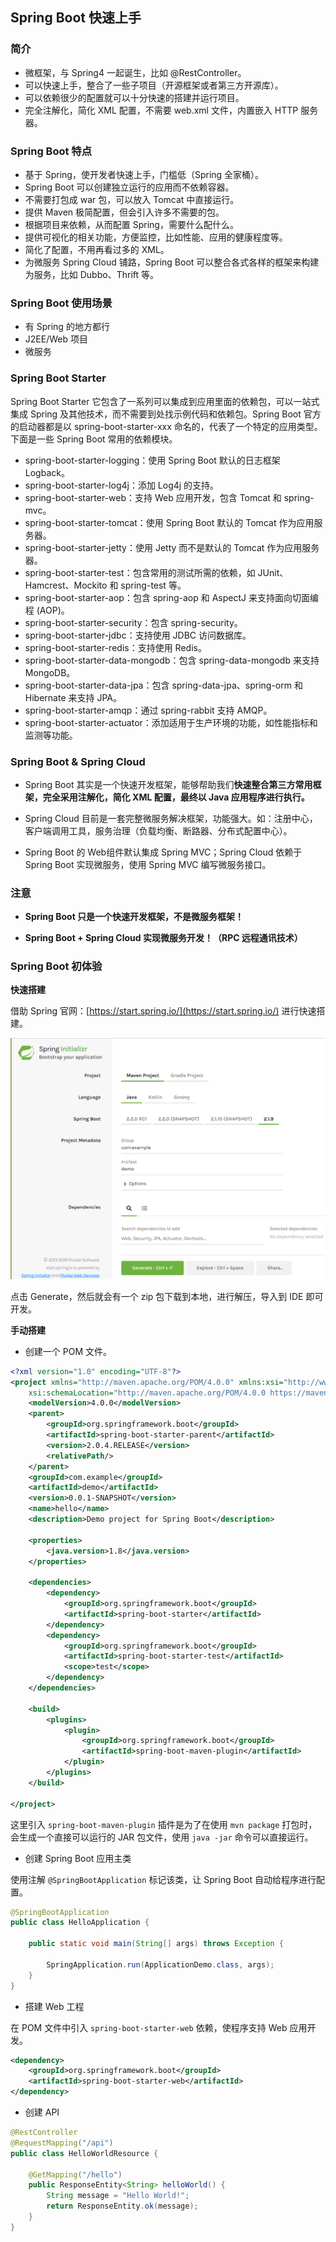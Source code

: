 ## Spring Boot 快速上手

### 简介

- 微框架，与 Spring4 一起诞生，比如 @RestController。
- 可以快速上手，整合了一些子项目（开源框架或者第三方开源库）。
- 可以依赖很少的配置就可以十分快速的搭建并运行项目。
- 完全注解化，简化 XML 配置，不需要 web.xml 文件，内置嵌入 HTTP 服务器。

### Spring Boot 特点

- 基于 Spring，使开发者快速上手，门槛低（Spring 全家桶）。
- Spring Boot 可以创建独立运行的应用而不依赖容器。
- 不需要打包成 war 包，可以放入 Tomcat 中直接运行。
- 提供 Maven 极简配置，但会引入许多不需要的包。
- 根据项目来依赖，从而配置 Spring，需要什么配什么。
- 提供可视化的相关功能，方便监控，比如性能、应用的健康程度等。
- 简化了配置，不用再看过多的 XML。
- 为微服务 Spring Cloud 铺路，Spring Boot 可以整合各式各样的框架来构建为服务，比如 Dubbo、Thrift 等。

### Spring Boot 使用场景

- 有 Spring 的地方都行
- J2EE/Web 项目
- 微服务

### Spring Boot Starter

Spring Boot Starter 它包含了一系列可以集成到应用里面的依赖包，可以一站式集成 Spring 及其他技术，而不需要到处找示例代码和依赖包。Spring Boot 官方的启动器都是以 spring-boot-starter-xxx 命名的，代表了一个特定的应用类型。下面是一些 Spring Boot 常用的依赖模块。

- spring-boot-starter-logging：使用 Spring Boot 默认的日志框架 Logback。
- spring-boot-starter-log4j：添加 Log4j 的支持。
- spring-boot-starter-web：支持 Web 应用开发，包含 Tomcat 和 spring-mvc。
- spring-boot-starter-tomcat：使用 Spring Boot 默认的 Tomcat 作为应用服务器。
- spring-boot-starter-jetty：使用 Jetty 而不是默认的 Tomcat 作为应用服务器。
- spring-boot-starter-test：包含常用的测试所需的依赖，如 JUnit、Hamcrest、Mockito 和 spring-test 等。
- spring-boot-starter-aop：包含 spring-aop 和 AspectJ 来支持面向切面编程 (AOP)。
- spring-boot-starter-security：包含 spring-security。
- spring-boot-starter-jdbc：支持使用 JDBC 访问数据库。
- spring-boot-starter-redis：支持使用 Redis。
- spring-boot-starter-data-mongodb：包含 spring-data-mongodb 来支持 MongoDB。
- spring-boot-starter-data-jpa：包含 spring-data-jpa、spring-orm 和 Hibernate 来支持 JPA。
- spring-boot-starter-amqp：通过 spring-rabbit 支持 AMQP。
- spring-boot-starter-actuator：添加适用于生产环境的功能，如性能指标和监测等功能。

### Spring Boot & Spring Cloud

- Spring Boot 其实是一个快速开发框架，能够帮助我们**快速整合第三方常用框架，完全采用注解化，简化 XML 配置，最终以 Java 应用程序进行执行。**

- Spring Cloud 目前是一套完整微服务解决框架，功能强大。如：注册中心，客户端调用工具，服务治理（负载均衡、断路器、分布式配置中心）。

- Spring Boot 的 Web组件默认集成 Spring MVC；Spring Cloud 依赖于Spring Boot 实现微服务，使用 Spring MVC 编写微服务接口。

### 注意

- **Spring Boot 只是一个快速开发框架，不是微服务框架！**  

- **Spring Boot + Spring Cloud 实现微服务开发！（RPC 远程通讯技术）**

### Spring Boot 初体验

**快速搭建**

借助 Spring 官网：[https://start.spring.io/](https://start.spring.io/) 进行快速搭建。

![SpringInit](../asset/imgs/springInit.png)  

点击 Generate，然后就会有一个 zip 包下载到本地，进行解压，导入到 IDE 即可开发。

**手动搭建**

- 创建一个 POM 文件。

```xml
<?xml version="1.0" encoding="UTF-8"?>
<project xmlns="http://maven.apache.org/POM/4.0.0" xmlns:xsi="http://www.w3.org/2001/XMLSchema-instance"
	xsi:schemaLocation="http://maven.apache.org/POM/4.0.0 https://maven.apache.org/xsd/maven-4.0.0.xsd">
	<modelVersion>4.0.0</modelVersion>
	<parent>
		<groupId>org.springframework.boot</groupId>
		<artifactId>spring-boot-starter-parent</artifactId>
		<version>2.0.4.RELEASE</version>
		<relativePath/> 
	</parent>
	<groupId>com.example</groupId>
	<artifactId>demo</artifactId>
	<version>0.0.1-SNAPSHOT</version>
	<name>hello</name>
	<description>Demo project for Spring Boot</description>

	<properties>
		<java.version>1.8</java.version>
	</properties>

	<dependencies>
		<dependency>
			<groupId>org.springframework.boot</groupId>
			<artifactId>spring-boot-starter</artifactId>
		</dependency>
		<dependency>
			<groupId>org.springframework.boot</groupId>
			<artifactId>spring-boot-starter-test</artifactId>
			<scope>test</scope>
		</dependency>
	</dependencies>

	<build>
		<plugins>
			<plugin>
				<groupId>org.springframework.boot</groupId>
				<artifactId>spring-boot-maven-plugin</artifactId>
			</plugin>
		</plugins>
	</build>

</project>
```
这里引入 `spring-boot-maven-plugin` 插件是为了在使用 `mvn package` 打包时，会生成一个直接可以运行的 JAR 包文件，使用 `java -jar` 命令可以直接运行。

- 创建 Spring Boot 应用主类

使用注解 `@SpringBootApplication` 标记该类，让 Spring Boot 自动给程序进行配置。

```java
@SpringBootApplication
public class HelloApplication {
 
    public static void main(String[] args) throws Exception {
        
        SpringApplication.run(ApplicationDemo.class, args);
    }
}
```

- 搭建 Web 工程  

在 POM 文件中引入 `spring-boot-starter-web` 依赖，使程序支持 Web 应用开发。

```xml
<dependency>
    <groupId>org.springframework.boot</groupId>
    <artifactId>spring-boot-starter-web</artifactId>
</dependency>
```

- 创建 API

```java
@RestController
@RequestMapping("/api")
public class HelloWorldResource {

    @GetMapping("/hello")
    public ResponseEntity<String> helloWorld() {
        String message = "Hello World!";
        return ResponseEntity.ok(message);
    }
}
```



